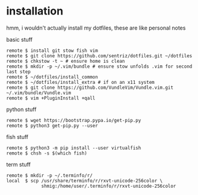 # installation 
hmm, i wouldn't actually install my dotfiles, these are like personal notes

basic stuff

    remote $ install git stow fish vim
    remote $ git clone https://github.com/sentriz/dotfiles.git ~/dotfiles
    remote $ chkstow -t ~ # ensure home is clean
    remote $ mkdir -p ~/.vim/bundle # ensure stow unfolds .vim for second last step
    remote $ ~/dotfiles/install_common
    remote $ ~/dotfiles/install_extra # if on an x11 system
    remote $ git clone https://github.com/VundleVim/Vundle.vim.git ~/.vim/bundle/Vundle.vim
    remote $ vim +PluginInstall +qall
    
python stuff

    remote $ wget https://bootstrap.pypa.io/get-pip.py
    remote $ python3 get-pip.py --user
    
fish stuff

    remote $ python3 -m pip install --user virtualfish
    remote $ chsh -s $(which fish)
    
term stuff

    remote $ mkdir -p ~/.terminfo/r/
    local  $ scp /usr/share/terminfo/r/rxvt-unicode-256color \
                 shmig:/home/user/.terminfo/r/rxvt-unicode-256color
